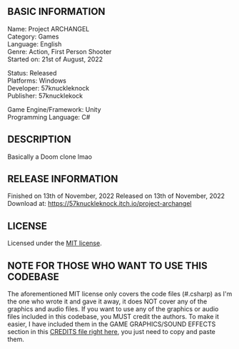 ## BASIC INFORMATION

Name: Project ARCHANGEL  
Category: Games  
Language: English  
Genre: Action, First Person Shooter  
Started on: 21st of August, 2022

Status: Released  
Platforms: Windows  
Developer: 57knuckleknock  
Publisher: 57knucklekock  

Game Engine/Framework: Unity  
Programming Language: C#

## DESCRIPTION
Basically a Doom clone lmao

## RELEASE INFORMATION
Finished on 13th of November, 2022
Released on 13th of November, 2022  
Download at: https://57knuckleknock.itch.io/project-archangel

## LICENSE
Licensed under the [MIT license](https://github.com/viethung204/Project-ARCHANGEL/blob/main/LICENSE.md).

## NOTE FOR THOSE WHO WANT TO USE THIS CODEBASE
The aforementioned MIT license only covers the code files (#.csharp) as I'm the one who wrote it and gave it away, it does NOT cover any of the graphics and audio files. If you want to use any of the graphics or audio files included in this codebase, you MUST credit the authors. To make it easier, I have included them in the GAME GRAPHICS/SOUND EFFECTS section in this [CREDITS file right here](https://github.com/viethung204/Project-ARCHANGEL/blob/main/CREDIT.md), you just need to copy and paste them.
